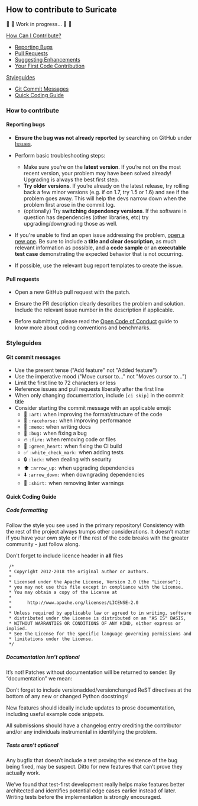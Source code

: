 ## How to contribute to Suricate

:running: :running: Work in progress... :running: :running:

[How Can I Contribute?](#how-to-contribute)
  * [Reporting Bugs](#reporting-bugs)
  * [Pull Requests](#pull-requests)
  * [Suggesting Enhancements](#suggesting-enhancements)
  * [Your First Code Contribution](#your-first-code-contribution)

[Styleguides](#styleguides)
  * [Git Commit Messages](#git-commit-messages)
  * [Quick Coding Guide](#quick-coding-guide)

### How to contribute
#### Reporting bugs

* **Ensure the bug was not already reported** by searching on GitHub under [Issues](https://github.com/suricate-io/suricate/issues).

* Perform basic troubleshooting steps:

    + Make sure you’re on the **latest version**. If you’re not on the most recent version, your problem may have been solved already! Upgrading is always the best first step.
    + **Try older versions**. If you’re already on the latest release, try rolling back a few minor versions (e.g. if on 1.7, try 1.5 or 1.6) and see if the problem goes away. This will help the devs narrow down when the problem first arose in the commit log.
    + (optionally) Try **switching dependency versions**. If the software in question has dependencies (other libraries, etc) try upgrading/downgrading those as well.

* If you're unable to find an open issue addressing the problem, [open a new one](https://github.com/suricate-io/suricate/issues/new). Be sure to include a **title and clear description**, as much relevant information as possible, and a **code sample** or an **executable test case** demonstrating the expected behavior that is not occurring.

* If possible, use the relevant bug report templates to create the issue.

#### Pull requests

* Open a new GitHub pull request with the patch.

* Ensure the PR description clearly describes the problem and solution. Include the relevant issue number in the description if applicable.

* Before submitting, please read the [Open Code of Conduct](http://todogroup.org/opencodeofconduct/) guide to know more about coding conventions and benchmarks.

### Styleguides
#### Git commit messages
* Use the present tense ("Add feature" not "Added feature")
* Use the imperative mood ("Move cursor to..." not "Moves cursor to...")
* Limit the first line to 72 characters or less
* Reference issues and pull requests liberally after the first line
* When only changing documentation, include `[ci skip]` in the commit title
* Consider starting the commit message with an applicable emoji:
    * :art: `:art:` when improving the format/structure of the code
    * :racehorse: `:racehorse:` when improving performance
    * :memo: `:memo:` when writing docs
    * :bug: `:bug:` when fixing a bug
    * :fire: `:fire:` when removing code or files
    * :green_heart: `:green_heart:` when fixing the CI build
    * :white_check_mark: `:white_check_mark:` when adding tests
    * :lock: `:lock:` when dealing with security
    * :arrow_up: `:arrow_up:` when upgrading dependencies
    * :arrow_down: `:arrow_down:` when downgrading dependencies
    * :shirt: `:shirt:` when removing linter warnings

#### Quick Coding Guide
##### Code formatting

Follow the style you see used in the primary repository! Consistency with the rest of the project always trumps other considerations. It doesn’t matter if you have your own style or if the rest of the code breaks with the greater community - just follow along.

Don't forget to include licence header in **all** files
```
 /*
 * Copyright 2012-2018 the original author or authors.
 *
 * Licensed under the Apache License, Version 2.0 (the "License");
 * you may not use this file except in compliance with the License.
 * You may obtain a copy of the License at
 *
 *      http://www.apache.org/licenses/LICENSE-2.0
 *
 * Unless required by applicable law or agreed to in writing, software
 * distributed under the License is distributed on an "AS IS" BASIS,
 * WITHOUT WARRANTIES OR CONDITIONS OF ANY KIND, either express or implied.
 * See the License for the specific language governing permissions and
 * limitations under the License.
 */
```

##### Documentation isn’t optional
It’s not! Patches without documentation will be returned to sender. By “documentation” we mean:

Don’t forget to include versionadded/versionchanged ReST directives at the bottom of any new or changed Python docstrings!

New features should ideally include updates to prose documentation, including useful example code snippets.

All submissions should have a changelog entry crediting the contributor and/or any individuals instrumental in identifying the problem.

##### Tests aren’t optional
Any bugfix that doesn’t include a test proving the existence of the bug being fixed, may be suspect. Ditto for new features that can’t prove they actually work.

We’ve found that test-first development really helps make features better architected and identifies potential edge cases earlier instead of later. Writing tests before the implementation is strongly encouraged.
